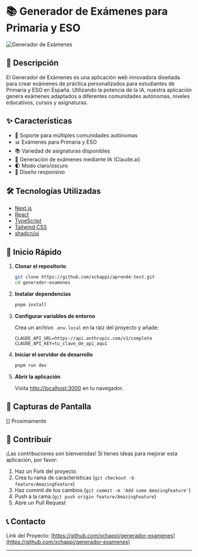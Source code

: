 # 📚 Generador de Exámenes para Primaria y ESO

![Generador de Exámenes](https://images.unsplash.com/photo-1606326608606-aa0b62935f2b?ixlib=rb-4.0.3&ixid=M3wxMjA3fDB8MHxwaG90by1wYWdlfHx8fGVufDB8fHx8fA%3D%3D&auto=format&fit=crop&w=2070&q=80)

## 🚀 Descripción

El Generador de Exámenes es una aplicación web innovadora diseñada para crear exámenes de práctica personalizados para estudiantes de Primaria y ESO en España. Utilizando la potencia de la IA, nuestra aplicación genera exámenes adaptados a diferentes comunidades autónomas, niveles educativos, cursos y asignaturas.

## ✨ Características

- 🏫 Soporte para múltiples comunidades autónomas
- 📊 Exámenes para Primaria y ESO
- 📚 Variedad de asignaturas disponibles
- 🤖 Generación de exámenes mediante IA (Claude.ai)
- 🌓 Modo claro/oscuro
- 📱 Diseño responsivo

## 🛠️ Tecnologías Utilizadas

- [Next.js](https://nextjs.org/)
- [React](https://reactjs.org/)
- [TypeScript](https://www.typescriptlang.org/)
- [Tailwind CSS](https://tailwindcss.com/)
- [shadcn/ui](https://ui.shadcn.com/)

## 🚀 Inicio Rápido

1. **Clonar el repositorio**

   ```bash
   git clone https://github.com/xchappi/aprende-test.git
   cd generador-examenes
   ```

2. **Instalar dependencias**

   ```bash
   pnpm install
   ```

3. **Configurar variables de entorno**

   Crea un archivo `.env.local` en la raíz del proyecto y añade:

   ```
   CLAUDE_API_URL=https://api.anthropic.com/v1/complete
   CLAUDE_API_KEY=tu_clave_de_api_aquí
   ```

4. **Iniciar el servidor de desarrollo**

   ```bash
   pnpm run dev
   ```

5. **Abrir la aplicación**

   Visita [http://localhost:3000](http://localhost:3000) en tu navegador.

## 📸 Capturas de Pantalla

[] Proximamente

## 🤝 Contribuir

¡Las contribuciones son bienvenidas! Si tienes ideas para mejorar esta aplicación, por favor:

1. Haz un Fork del proyecto
2. Crea tu rama de características (`git checkout -b feature/AmazingFeature`)
3. Haz commit de tus cambios (`git commit -m 'Add some AmazingFeature'`)
4. Push a la rama (`git push origin feature/AmazingFeature`)
5. Abre un Pull Request

## 📞 Contacto


Link del Proyecto: [https://github.com/xchappi/generador-examenes](https://github.com/xchappi/generador-examenes)

---

